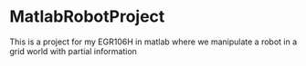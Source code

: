 # MatlabRobotProject
This is a project for my EGR106H in matlab where we manipulate a robot in a grid world with partial information
